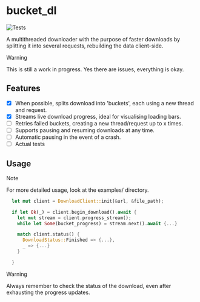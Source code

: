 # bucket_dl

![Tests](https://github.com/Pybounce/bucket_dl/.github/workflows/cargo_test.yml)

A multithreaded downloader with the purpose of faster downloads by splitting it into several requests, rebuilding the data client-side.

> [!Warning]
> This is still a work in progress. Yes there are issues, everything is okay.

## Features

- [x] When possible, splits download into 'buckets', each using a new thread and request.
- [x] Streams live download progress, ideal for visualising loading bars.
- [ ] Retries failed buckets, creating a new thread/request up to x times.
- [ ] Supports pausing and resuming downloads at any time.
- [ ] Automatic pausing in the event of a crash.
- [ ] Actual tests

## Usage

> [!Note]
> For more detailed usage, look at the examples/ directory.

```rust
  let mut client = DownloadClient::init(&url, &file_path);

  if let Ok(_) = client.begin_download().await {
    let mut stream = client.progress_stream();
    while let Some(bucket_progress) = stream.next().await {...}

    match client.status() {
      DownloadStatus::Finished => {...},
      _ => {...}
    }

  }
```

> [!Warning]
> Always remember to check the status of the download, even after exhausting the progress updates.
